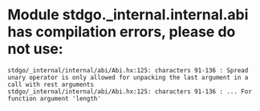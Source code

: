 # Module stdgo._internal.internal.abi has compilation errors, please do not use:
```
stdgo/_internal/internal/abi/Abi.hx:125: characters 91-136 : Spread unary operator is only allowed for unpacking the last argument in a call with rest arguments
stdgo/_internal/internal/abi/Abi.hx:125: characters 91-136 : ... For function argument 'length'

```


